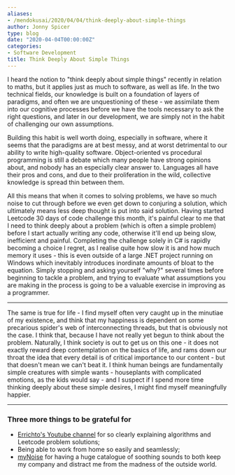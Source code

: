 ```yaml
---
aliases:
- /mendokusai/2020/04/04/think-deeply-about-simple-things
author: Jonny Spicer
type: blog
date: "2020-04-04T00:00:00Z"
categories:
- Software Development
title: Think Deeply About Simple Things
---
```

I heard the notion to "think deeply about simple things" recently in relation to maths, but it applies
just as much to software, as well as life. In the two technical fields, our knowledge is built on a
foundation of layers of paradigms, and often we are unquestioning of these - we assimilate them into
our cognitive processes before we have the tools necessary to ask the right questions, and later in our
development, we are simply not in the habit of challenging our own assumptions.

Building this habit is well worth doing, especially in software, where it seems that the paradigms are
at best messy, and at worst detrimental to our ability to write high-quality software. Object-oriented vs
procedural programming is still a debate which many people have strong opinions about, and nobody has
an especially clear answer to. Languages all have their pros and cons, and due to their proliferation
in the wild, collective knowledge is spread thin between them.

All this means that when it comes to solving problems, we have so much noise to cut through before
we even get down to conjuring a solution, which ultimately means less deep thought is put into said
solution. Having started Leetcode 30 days of code challenge this month, it's painful clear to me that
I need to think deeply about a problem (which is often a simple problem) before I start actually writing
any code, otherwise it'll end up being slow, inefficient and painful. Completing the challenge solely
in C# is rapidly becoming a choice I regret, as I realise quite how slow it is and how much memory it
uses - this is even outside of a large .NET project running on Windows which inevitably introduces
inordinate amounts of bloat to the equation. Simply stopping and asking yourself "why?" several times
before beginning to tackle a problem, and trying to evaluate what assumptions you are making in the
process is going to be a valuable exercise in improving as a programmer.

---

The same is true for life - I find myself often very caught up in the minutiae of my existence, and
think that my happiness is dependent on some precarious spider's web of interconnecting threads, but
that is obviously not the case. I think that, because I have not really yet begun to think about the
problem. Naturally, I think society is out to get us on this one - it does not exactly reward deep
contemplation on the basics of life, and rams down our throat the idea that every detail is of critical
importance to our content - but that doesn't mean we can't beat it. I think human beings are
fundamentally simple creatures with simple wants - houseplants with complicated emotions, as the
kids would say - and I suspect if I spend more time thinking deeply about these simple desires, I might
find myself meaningfully happier.

---

### Three more things to be grateful for

- [Errichto's Youtube channel](https://www.youtube.com/channel/UCBr_Fu6q9iHYQCh13jmpbrg)
for so clearly explaining algorithms and Leetcode problem solutions;
- Being able to work from home so easily and seamlessly;
- [myNoise](https://mynoise.net) for having a huge catalogue of soothing sounds to
both keep my company and distract me from the madness of the outside world.
